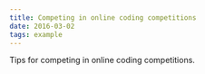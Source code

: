 ```yaml
---
title: Competing in online coding competitions
date: 2016-03-02
tags: example
---
```


Tips for competing in online coding competitions.